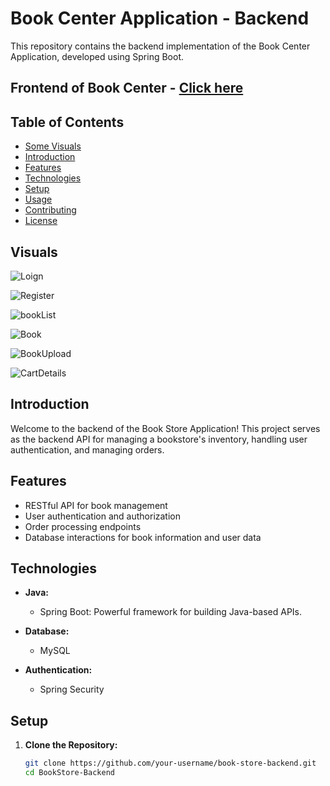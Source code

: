 # Book Center Application - Backend

This repository contains the backend implementation of the Book Center Application, developed using Spring Boot.

## Frontend of Book Center - [Click here](https://github.com/vikashSprem/Book-Store-Application-Frontend.git)

## Table of Contents

- [Some Visuals](#visuals)
- [Introduction](#introduction)
- [Features](#features)
- [Technologies](#technologies)
- [Setup](#setup)
- [Usage](#usage)
- [Contributing](#contributing)
- [License](#license)

## Visuals

![Loign](https://github.com/vikashSprem/Book-Store-Application-Backend/assets/106796672/22c80a51-6144-439c-a179-1c3d3beb6067)

![Register](https://github.com/vikashSprem/Book-Store-Application-Backend/assets/106796672/94b8d15f-55cc-4352-9249-9b54dfdf163a)

![bookList](https://github.com/vikashSprem/Book-Store-Application-Backend/assets/106796672/b35126ee-03de-4e6d-bdcf-da1a4ed51cf8)

![Book](https://github.com/vikashSprem/Book-Store-Application-Backend/assets/106796672/99610de2-4d07-4916-9900-3a5d695c623e)

![BookUpload](https://github.com/vikashSprem/Book-Store-Application-Backend/assets/106796672/1342a84a-d67e-4341-ba84-b60f99a84c3d)

![CartDetails](https://github.com/vikashSprem/Book-Store-Application-Backend/assets/106796672/b41f6ae7-c69f-4954-9bea-cb6c0d3b5927)


## Introduction

Welcome to the backend of the Book Store Application! This project serves as the backend API for managing a bookstore's inventory, handling user authentication, and managing orders.

## Features

- RESTful API for book management
- User authentication and authorization
- Order processing endpoints
- Database interactions for book information and user data

## Technologies

- **Java:**
  - Spring Boot: Powerful framework for building Java-based APIs.

- **Database:**
  -  MySQL

- **Authentication:**
  - Spring Security

## Setup

1. **Clone the Repository:**
   ```bash
   git clone https://github.com/your-username/book-store-backend.git
   cd BookStore-Backend
